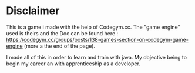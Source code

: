 # Disclaimer

This is a game i made with the help of Codegym.cc. The "game engine" used is theirs and the Doc can be found here : https://codegym.cc/groups/posts/138-games-section-on-codegym-game-engine (more a the end of the page).

I made all of this in order to learn and train with java. My objective being to begin my career an with apprenticeship as a developer.
